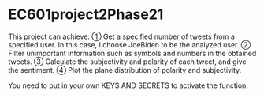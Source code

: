 # EC601project2Phase21
This project can achieve:
① Get a specified number of tweets from a specified user. In this case, I choose JoeBiden to be the analyzed user.
② Filter unimportant information such as symbols and numbers in the obtained tweets.
③ Calculate the subjectivity and polarity of each tweet, and give the sentiment.
④ Plot the plane distribution of polarity and subjectivity.

You need to put in your own KEYS AND SECRETS to activate the function.
